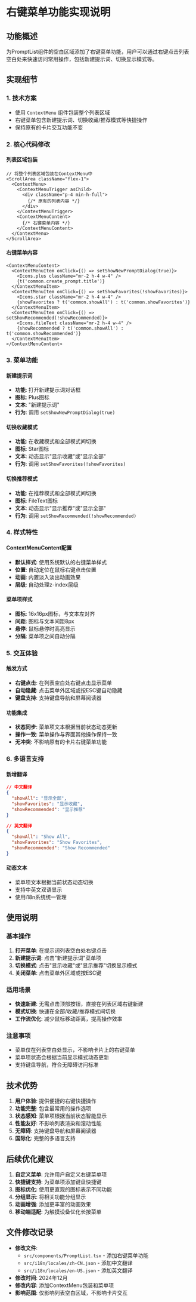 # 右键菜单功能实现说明

## 功能概述

为PromptList组件的空白区域添加了右键菜单功能，用户可以通过右键点击列表空白处来快速访问常用操作，包括新建提示词、切换显示模式等。

## 实现细节

### 1. 技术方案

- 使用 `ContextMenu` 组件包装整个列表区域
- 右键菜单包含新建提示词、切换收藏/推荐模式等快捷操作
- 保持原有的卡片交互功能不变

### 2. 核心代码修改

#### 列表区域包装
```tsx
// 将整个列表区域包装在ContextMenu中
<ScrollArea className="flex-1">
  <ContextMenu>
    <ContextMenuTrigger asChild>
      <div className="p-4 min-h-full">
        {/* 原有的列表内容 */}
      </div>
    </ContextMenuTrigger>
    <ContextMenuContent>
      {/* 右键菜单内容 */}
    </ContextMenuContent>
  </ContextMenu>
</ScrollArea>
```

#### 右键菜单内容
```tsx
<ContextMenuContent>
  <ContextMenuItem onClick={() => setShowNewPromptDialog(true)}>
    <Icons.plus className="mr-2 h-4 w-4" />
    {t('common.create_prompt.title')}
  </ContextMenuItem>
  <ContextMenuItem onClick={() => setShowFavorites(!showFavorites)}>
    <Icons.star className="mr-2 h-4 w-4" />
    {showFavorites ? t('common.showAll') : t('common.showFavorites')}
  </ContextMenuItem>
  <ContextMenuItem onClick={() => setShowRecommended(!showRecommended)}>
    <Icons.fileText className="mr-2 h-4 w-4" />
    {showRecommended ? t('common.showAll') : t('common.showRecommended')}
  </ContextMenuItem>
</ContextMenuContent>
```

### 3. 菜单功能

#### 新建提示词
- **功能**: 打开新建提示词对话框
- **图标**: Plus图标
- **文本**: "新建提示词"
- **行为**: 调用 `setShowNewPromptDialog(true)`

#### 切换收藏模式
- **功能**: 在收藏模式和全部模式间切换
- **图标**: Star图标
- **文本**: 动态显示"显示收藏"或"显示全部"
- **行为**: 调用 `setShowFavorites(!showFavorites)`

#### 切换推荐模式
- **功能**: 在推荐模式和全部模式间切换
- **图标**: FileText图标
- **文本**: 动态显示"显示推荐"或"显示全部"
- **行为**: 调用 `setShowRecommended(!showRecommended)`

### 4. 样式特性

#### ContextMenuContent配置
- **默认样式**: 使用系统默认的右键菜单样式
- **位置**: 自动定位在鼠标右键点击位置
- **动画**: 内置淡入淡出动画效果
- **层级**: 自动处理z-index层级

#### 菜单项样式
- **图标**: 16x16px图标，与文本左对齐
- **间距**: 图标与文本间距8px
- **悬停**: 鼠标悬停时高亮显示
- **分隔**: 菜单项之间自动分隔

### 5. 交互体验

#### 触发方式
- **右键点击**: 在列表空白处右键点击显示菜单
- **自动隐藏**: 点击菜单外区域或按ESC键自动隐藏
- **键盘支持**: 支持键盘导航和屏幕阅读器

#### 功能集成
- **状态同步**: 菜单项文本根据当前状态动态更新
- **操作一致**: 菜单操作与界面其他操作保持一致
- **无冲突**: 不影响原有的卡片右键菜单功能

### 6. 多语言支持

#### 新增翻译
```json
// 中文翻译
{
  "showAll": "显示全部",
  "showFavorites": "显示收藏", 
  "showRecommended": "显示推荐"
}

// 英文翻译
{
  "showAll": "Show All",
  "showFavorites": "Show Favorites",
  "showRecommended": "Show Recommended"
}
```

#### 动态文本
- 菜单项文本根据当前状态动态切换
- 支持中英文双语显示
- 使用i18n系统统一管理

## 使用说明

### 基本操作
1. **打开菜单**: 在提示词列表空白处右键点击
2. **新建提示词**: 点击"新建提示词"菜单项
3. **切换模式**: 点击"显示收藏"或"显示推荐"切换显示模式
4. **关闭菜单**: 点击菜单外区域或按ESC键

### 适用场景
- **快速新建**: 无需点击顶部按钮，直接在列表区域右键新建
- **模式切换**: 快速在全部/收藏/推荐模式间切换
- **工作流优化**: 减少鼠标移动距离，提高操作效率

### 注意事项
- 菜单仅在列表空白处显示，不影响卡片上的右键菜单
- 菜单项状态会根据当前显示模式动态更新
- 支持键盘导航，符合无障碍访问标准

## 技术优势

1. **用户体验**: 提供便捷的右键快捷操作
2. **功能完整**: 包含最常用的操作选项
3. **状态感知**: 菜单项根据当前状态智能显示
4. **性能友好**: 不影响列表渲染和滚动性能
5. **无障碍**: 支持键盘导航和屏幕阅读器
6. **国际化**: 完整的多语言支持

## 后续优化建议

1. **自定义菜单**: 允许用户自定义右键菜单项
2. **快捷键支持**: 为菜单项添加键盘快捷键
3. **图标优化**: 使用更直观的图标表示不同功能
4. **分组显示**: 将相关功能分组显示
5. **动画增强**: 添加更丰富的动画效果
6. **移动端适配**: 为触摸设备优化长按菜单

## 文件修改记录

- **修改文件**: 
  - `src/components/PromptList.tsx` - 添加右键菜单功能
  - `src/i18n/locales/zh-CN.json` - 添加中文翻译
  - `src/i18n/locales/en-US.json` - 添加英文翻译
- **修改时间**: 2024年12月
- **修改内容**: 添加ContextMenu包装和菜单项
- **影响范围**: 仅影响列表空白区域，不影响卡片交互
